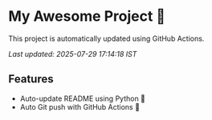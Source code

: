 # My Awesome Project 🚀

This project is automatically updated using GitHub Actions.

_Last updated: 2025-07-29 17:14:18 IST_

## Features
- Auto-update README using Python 🐍
- Auto Git push with GitHub Actions 🤖
